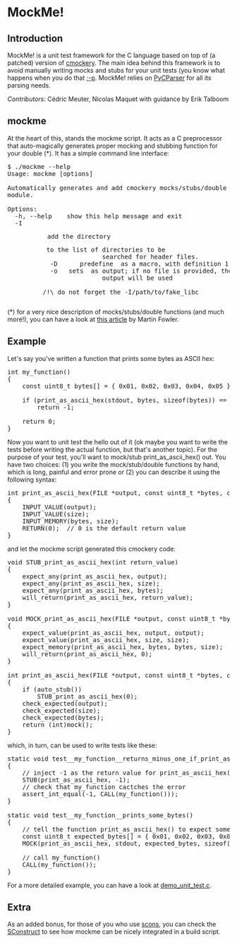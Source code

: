 MockMe! 
=======

Introduction
------------

MockMe! is a unit test framework for the C language based on top of (a patched)
version of <a href="http://code.google.com/p/cmockery/">cmockery</a>. The main idea behind
this framework is to avoid manually writing mocks and stubs for your unit tests
(you know what happens when you do that <a href="http://www.youtube.com/watch?v=T-Qn_-F2x1c">;-p</a>.
MockMe! relies on <a href="http://code.google.com/p/pycparser/">PyCParser</a> for all its parsing
needs.

*Contributors*: Cédric Meuter, Nicolas Maquet with guidance by Erik Talboom

mockme
------

At the heart of this, stands the mockme script. It acts as a C preprocessor that
auto-magically generates proper mocking and stubbing function for your double (*).
It has a simple command line interface:

<pre>
$ ./mockme --help
Usage: mockme [options] <INFILE>

Automatically generates and add cmockery mocks/stubs/double functions to a C
module.

Options:
  -h, --help    show this help message and exit
  -I <DIR>      add the directory <DIR> to the list of directories to be
                searched for header files.
  -D <NAME>     predefine <NAME> as a macro, with definition 1
  -o <OUTFILE>  sets <OUTFILE> as output; if no file is provided, the standard
                output will be used

/!\ do not forget the -I/path/to/fake_libc
</pre>

(*) for a very nice description of mocks/stubs/double functions (and much more!), you 
    can have a look at <a href="http://martinfowler.com/articles/mocksArentStubs.html">this article</a>
    by Martin Fowler.


Example
-------
Let's say you've written a function that prints some bytes as ASCII hex:

<pre>
int my_function()
{
	const uint8_t bytes[] = { 0x01, 0x02, 0x03, 0x04, 0x05 };

	if (print_as_ascii_hex(stdout, bytes, sizeof(bytes)) == -1)
		return -1;

	return 0;
}
</pre>

Now you want to unit test the hello out of it (ok maybe you want to write 
the tests before writing the actual function, but that's another topic).
For the purpose of your test, you'll want to mock/stub print_as_ascii_hex() out.
You have two choices: (1) you write the mock/stub/double functions by hand,
which is long, painful and error prone or (2) you can describe it using the
following syntax:

<pre>
int print_as_ascii_hex(FILE *output, const uint8_t *bytes, const size_t size)
{
    INPUT_VALUE(output);
    INPUT_VALUE(size);
    INPUT_MEMORY(bytes, size);  
    RETURN(0);	// 0 is the default return value
}
</pre>

and let the mockme script generated this cmockery code:

<pre>
void STUB_print_as_ascii_hex(int return_value)
{
    expect_any(print_as_ascii_hex, output);
    expect_any(print_as_ascii_hex, size);
    expect_any(print_as_ascii_hex, bytes);
    will_return(print_as_ascii_hex, return_value);
}

void MOCK_print_as_ascii_hex(FILE *output, const uint8_t *bytes, const size_t size)
{
    expect_value(print_as_ascii_hex, output, output);
    expect_value(print_as_ascii_hex, size, size);
    expect_memory(print_as_ascii_hex, bytes, bytes, size);
    will_return(print_as_ascii_hex, 0);
}

int print_as_ascii_hex(FILE *output, const uint8_t *bytes, const size_t size)
{
    if (auto_stub())
        STUB_print_as_ascii_hex(0);
    check_expected(output);
    check_expected(size);
    check_expected(bytes);
    return (int)mock();
}
</pre>

which, in turn, can be used to write tests like these:

<pre>
static void test__my_function__returns_minus_one_if_print_as_ascii_hex_fails() 
{
	// inject -1 as the return value for print_as_ascii_hex()
    STUB(print_as_ascii_hex, -1);  
    // check that my_function cactches the error
    assert_int_equal(-1, CALL(my_function()));
}

static void test__my_function__prints_some_bytes()
{
	// tell the function print_as_ascii_hex() to expect some bytes to be printed on stdout
    const uint8_t expected_bytes[] = { 0x01, 0x02, 0x03, 0x04, 0x05 };    MOCK(print_as_ascii_hex, stdout, expected_bytes, sizeof(expected_bytes));

	// call my_function()    
    CALL(my_function());}
</pre>

For a more detailed example, you can have a look at 
<a href="https://github.com/meuter/mockme/blob/master/demo/demo_unit_test.c">demo_unit_test.c</a>.

Extra
-----

As an added bonus, for those of you who use <a href="http://www.scons.org/">scons</a>, you can check the
<a href="https://github.com/meuter/mockme/blob/master/SConstruct">SConstruct</a> to see how
mockme can be nicely integrated in a build script.

